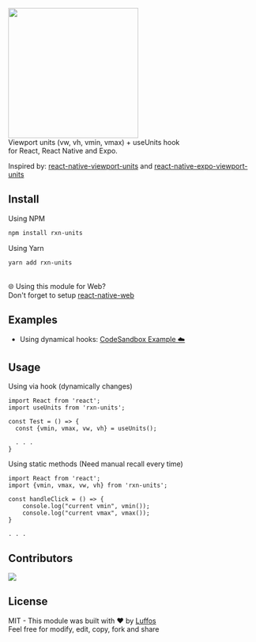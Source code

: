 
<a href="https://www.npmjs.com/package/rxn-units"><img width="263" src="https://i.imgur.com/0vxacb0.png" /></a><br/>
Viewport units (vw, vh, vmin, vmax) + useUnits hook<br/>for React, React Native and Expo.

Inspired by: [react-native-viewport-units](https://github.com/jmstout/react-native-viewport-units) and [react-native-expo-viewport-units](https://github.com/joetakara/react-native-expo-viewport-units)

##  Install

Using NPM
```sh
npm install rxn-units
```

Using Yarn
```sh
yarn add rxn-units
```
<br/> 🌐 Using this module for Web?<br/>Don't forget to setup [react-native-web](https://github.com/necolas/react-native-web)

##  Examples

- Using dynamical hooks: [CodeSandbox Example ☁️](https://codesandbox.io/s/rxn-units-example-ox6n4h)

##  Usage

Using via hook (dynamically changes)

    import React from 'react';
    import useUnits from 'rxn-units';
    
    const Test = () => {
	  const {vmin, vmax, vw, vh} = useUnits();

      . . .
    }
    
Using static methods (Need manual recall every time)

    import React from 'react';
    import {vmin, vmax, vw, vh} from 'rxn-units';
    
    const handleClick = () => {
        console.log("current vmin", vmin());
        console.log("current vmax", vmax());
    }
    
    . . .

## Contributors

<a href = "https://github.com/Luffos/rxn-units/graphs/contributors">
  <img src = "https://contrib.rocks/image?repo=Luffos/rxn-units"/>
</a>

##  License
MIT - This module was built with ❤️ by [Luffos](https://github.com/Luffos)<br/>Feel free for modify, edit, copy, fork and share
